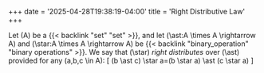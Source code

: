 +++
date = '2025-04-28T19:38:19-04:00'
title = 'Right Distributive Law'
+++

Let \(A\) be a {{< backlink "set" "set" >}}, and let
\(\ast:A \times A \rightarrow A\) and \(\star:A \times A \rightarrow A\)
be {{< backlink "binary_operation" "binary operations" >}}. We say
that \(\star\) _right distributes_ over \(\ast\) provided for any \(a,b,c
\in A\):
\[
    (b \ast c) \star a=(b \star a) \ast (c \star a)
\]
